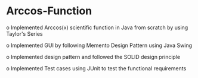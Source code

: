 # Arccos-Function

o Implemented Arccos(x) scientific function in Java from scratch by using Taylor's Series

o Implemented GUI by following Memento Design Pattern using Java Swing

o Implemented design pattern and followed the SOLID design principle

o Implemented Test cases using JUnit to test the functional requirements
